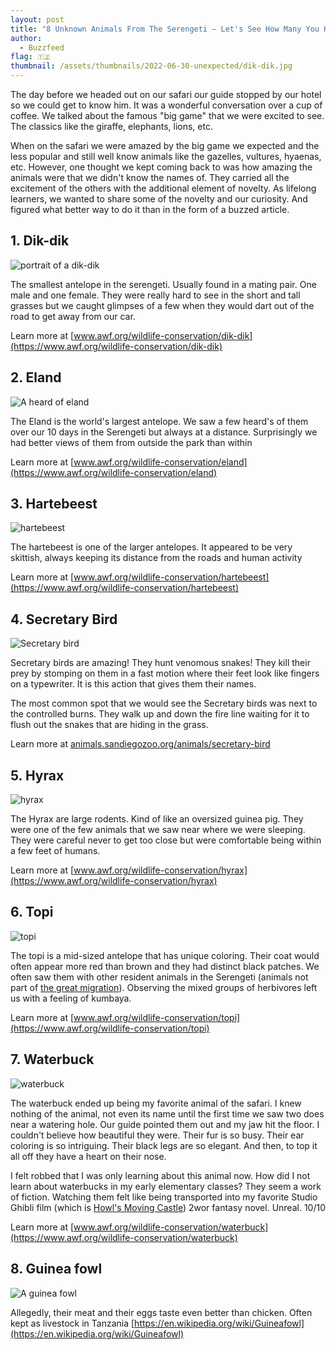 ```yaml
---
layout: post
title: "8 Unknown Animals From The Serengeti — Let's See How Many You Know"
author:
  - Buzzfeed
flag: 🇹🇿
thumbnail: /assets/thumbnails/2022-06-30-unexpected/dik-dik.jpg
---
```


The day before we headed out on our safari our guide stopped by our hotel so we could get to know him. It was a wonderful conversation over a cup of coffee. We talked about the famous "big game" that we were excited to see. The classics like the giraffe, elephants, lions, etc.

When on the safari we were amazed by the big game we expected and the less popular and still well know animals like the gazelles, vultures, hyaenas, etc. However, one thought we kept coming back to was how amazing the animals were that we didn't know the names of. They carried all the excitement of the others with the additional element of novelty. As lifelong learners, we wanted to share some of the novelty and our curiosity. And figured what better way to do it than in the form of a buzzed article. 

## 1. Dik-dik

![portrait of a dik-dik](/assets/images/2022-06-30-unexpected/dik-dik.jpg)

The smallest antelope in the serengeti. Usually found in a mating pair. One male and one female. They were really hard to see in the short and tall grasses but we caught glimpses of a few when they would dart out of the road to get away from our car.

Learn more at [www.awf.org/wildlife-conservation/dik-dik](https://www.awf.org/wildlife-conservation/dik-dik)

## 2. Eland

![A heard of eland](/assets/images/2022-06-30-unexpected/eland.jpg)

The Eland is the world's largest antelope. We saw a few heard's of them over our 10 days in the Serengeti but always at a distance. Surprisingly we had better views of them from outside the park than within

Learn more at [www.awf.org/wildlife-conservation/eland](https://www.awf.org/wildlife-conservation/eland)


## 3. Hartebeest
![hartebeest](/assets/images/2022-06-30-unexpected/hartebeest.jpg)

The hartebeest is one of the larger antelopes. It appeared to be very skittish, always keeping its distance from the roads and human activity

Learn more at [www.awf.org/wildlife-conservation/hartebeest](https://www.awf.org/wildlife-conservation/hartebeest)


## 4. Secretary Bird

![Secretary bird](/assets/images/2022-06-30-unexpected/Secretary-bird.jpg)

Secretary birds are amazing! They hunt venomous snakes! They kill their prey by stomping on them in a fast motion where their feet look like fingers on a typewriter. It is this action that gives them their names. 

The most common spot that we would see the Secretary birds was next to the controlled burns. They walk up and down the fire line waiting for it to flush out the snakes that are hiding in the grass. 

Learn more at [animals.sandiegozoo.org/animals/secretary-bird](https://animals.sandiegozoo.org/animals/secretary-bird)

## 5. Hyrax 

![hyrax](/assets/images/2022-06-30-unexpected/hyrax.jpg)


The Hyrax are large rodents. Kind of like an oversized guinea pig. They were one of the few animals that we saw near where we were sleeping. They were careful never to get too close but were comfortable being within a few feet of humans.

Learn more at [www.awf.org/wildlife-conservation/hyrax](https://www.awf.org/wildlife-conservation/hyrax)

## 6. Topi
![topi](/assets/images/2022-06-30-unexpected/topi.jpg)

The topi is a mid-sized antelope that has unique coloring. Their coat would often appear more red than brown and they had distinct black patches. We often saw them with other resident animals in the Serengeti (animals not part of [the great migration](https://www.serengeti.com/great-migration-africa.php)). Observing the mixed groups of herbivores left us with a feeling of kumbaya.

Learn more at [www.awf.org/wildlife-conservation/topi](https://www.awf.org/wildlife-conservation/topi)

## 7. Waterbuck
![waterbuck](/assets/images/2022-06-30-unexpected/waterbuck.jpg)

The waterbuck ended up being my favorite animal of the safari. I knew nothing of the animal, not even its name until the first time we saw two does near a watering hole. Our guide pointed them out and my jaw hit the floor. I couldn't believe how beautiful they were. Their fur is so busy. Their ear coloring is so intriguing. Their black legs are so elegant. And then, to top it all off they have a heart on their nose. 

I felt robbed that I was only learning about this animal now. How did I not learn about waterbucks in my early elementary classes? They seem a work of fiction. Watching them felt like being transported into my favorite Studio Ghibli film (which is [Howl's Moving Castle](https://www.imdb.com/title/tt0347149/
)) 2wor fantasy novel. Unreal. 10/10 

Learn more at [www.awf.org/wildlife-conservation/waterbuck](https://www.awf.org/wildlife-conservation/waterbuck)


## 8. Guinea fowl
![A guinea fowl](/assets/images/2022-06-30-unexpected/guinea-fowl.jpg)

Allegedly, their meat and their eggs taste even better than chicken. Often kept as livestock in Tanzania
[https://en.wikipedia.org/wiki/Guineafowl](https://en.wikipedia.org/wiki/Guineafowl)


